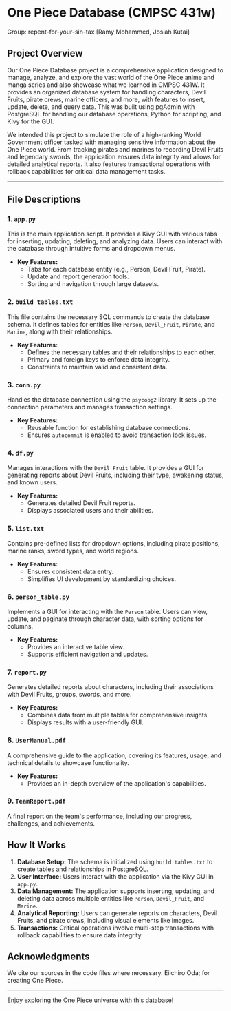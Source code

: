 # One Piece Database (CMPSC 431w)
Group: repent-for-your-sin-tax [Ramy Mohammed, Josiah Kutai]

## Project Overview

Our One Piece Database project is a comprehensive application designed to manage, analyze, and explore the vast world of the One Piece anime and manga series and also showcase what we learned in CMPSC 431W. It provides an organized database system for handling characters, Devil Fruits, pirate crews, marine officers, and more, with features to insert, update, delete, and query data. This was built using pgAdmin with PostgreSQL for handling our database operations, Python for scripting, and Kivy for the GUI.

We intended this project to simulate the role of a high-ranking World Government officer tasked with managing sensitive information about the One Piece world. From tracking pirates and marines to recording Devil Fruits and legendary swords, the application ensures data integrity and allows for detailed analytical reports. It also features transactional operations with rollback capabilities for critical data management tasks.

---

## File Descriptions

### 1. `app.py`
This is the main application script. It provides a Kivy GUI with various tabs for inserting, updating, deleting, and analyzing data. Users can interact with the database through intuitive forms and dropdown menus.

- **Key Features:**
  - Tabs for each database entity (e.g., Person, Devil Fruit, Pirate).
  - Update and report generation tools.
  - Sorting and navigation through large datasets.

### 2. `build tables.txt`
This file contains the necessary SQL commands to create the database schema. It defines tables for entities like `Person`, `Devil_Fruit`, `Pirate`, and `Marine`, along with their relationships.

- **Key Features:**
  - Defines the necessary tables and their relationships to each other.
  - Primary and foreign keys to enforce data integrity.
  - Constraints to maintain valid and consistent data.

### 3. `conn.py`
Handles the database connection using the `psycopg2` library. It sets up the connection parameters and manages transaction settings.

- **Key Features:**
  - Reusable function for establishing database connections.
  - Ensures `autocommit` is enabled to avoid transaction lock issues.

### 4. `df.py`
Manages interactions with the `Devil_Fruit` table. It provides a GUI for generating reports about Devil Fruits, including their type, awakening status, and known users.

- **Key Features:**
  - Generates detailed Devil Fruit reports.
  - Displays associated users and their abilities.

### 5. `list.txt`
Contains pre-defined lists for dropdown options, including pirate positions, marine ranks, sword types, and world regions.

- **Key Features:**
  - Ensures consistent data entry.
  - Simplifies UI development by standardizing choices.

### 6. `person_table.py`
Implements a GUI for interacting with the `Person` table. Users can view, update, and paginate through character data, with sorting options for columns.

- **Key Features:**
  - Provides an interactive table view.
  - Supports efficient navigation and updates.

### 7. `report.py`
Generates detailed reports about characters, including their associations with Devil Fruits, groups, swords, and more. 

- **Key Features:**
  - Combines data from multiple tables for comprehensive insights.
  - Displays results with a user-friendly GUI.

### 8. `UserManual.pdf`
A comprehensive guide to the application, covering its features, usage, and technical details to showcase functionality.

- **Key Features:**
   - Provides an in-depth overview of the application's capabilities.

### 9. `TeamReport.pdf`
A final report on the team's performance, including our progress, challenges, and achievements.

## How It Works

1. **Database Setup:** The schema is initialized using `build tables.txt` to create tables and relationships in PostgreSQL.
2. **User Interface:** Users interact with the application via the Kivy GUI in `app.py`.
3. **Data Management:** The application supports inserting, updating, and deleting data across multiple entities like `Person`, `Devil_Fruit`, and `Marine`.
4. **Analytical Reporting:** Users can generate reports on characters, Devil Fruits, and pirate crews, including visual elements like images.
5. **Transactions:** Critical operations involve multi-step transactions with rollback capabilities to ensure data integrity.

## Acknowledgments

We cite our sources in the code files where necessary.
Eiichiro Oda; for creating One Piece.

---

Enjoy exploring the One Piece universe with this database!